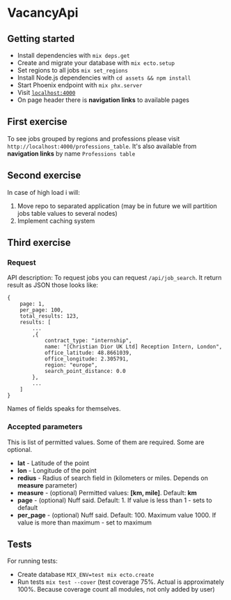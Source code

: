 # VacancyApi

## Getting started

* Install dependencies with `mix deps.get`
* Create and migrate your database with `mix ecto.setup`
* Set regions to all jobs `mix set_regions`
* Install Node.js dependencies with `cd assets && npm install`
* Start Phoenix endpoint with `mix phx.server`
* Visit [`localhost:4000`](http://localhost:4000)
* On page header there is **navigation links** to available pages

## First exercise

To see jobs grouped by regions and professions please visit `http://localhost:4000/professions_table`.
It's also available from **navigation links** by name `Professions table`

## Second exercise

In case of high load i will:

1. Move repo to separated application (may be in future we will partition jobs table values to several nodes) 
2. Implement caching system

## Third exercise

### Request

API description:
To request jobs you can request `/api/job_search`. It return result as JSON those looks like:
 
```
{
    page: 1,
    per_page: 100,
    total_results: 123,
    results: [
        ...
        ,{
            contract_type: "internship",
            name: "[Christian Dior UK Ltd] Reception Intern, London",
            office_latitude: 48.8661039,
            office_longitude: 2.305791,
            region: "europe",
            search_point_distance: 0.0
        },
        ...
    ]
}
```

Names of fields speaks for themselves.

### Accepted parameters

This is list of permitted values. Some of them are required. Some are optional.

* **lat** - Latitude of the point
* **lon** - Longitude of the point
* **redius** - Radius of search field in (kilometers or miles. Depends on **measure** parameter)
* **measure** - (optional) Permitted values: **[km, mile]**. Default: **km**
* **page** - (optional) Nuff said. Default: 1. If value is less than 1 - sets to default
* **per_page** - (optional) Nuff said. Default: 100. Maximum value 1000. If value is more than maximum - set to maximum  

## Tests
  
For running tests:

* Create database `MIX_ENV=test mix ecto.create`
* Run tests `mix test --cover` (test coverage 75%. Actual is approximately 100%. Because coverage count all modules, not only added by user)
